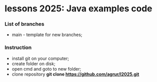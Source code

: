 # lessons 2025: Java examples code 

 

### List of branches

- main - template for new branches;



### Instruction

- install git on your computer;
- create folder on  disk;
- open cmd and goto to new folder;
- clone repository **git clone https://github.com/agrur/l2025.git**

